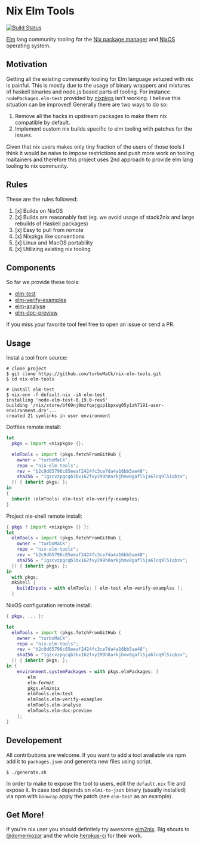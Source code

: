 # Nix Elm Tools

[![Build Status](https://travis-ci.org/turboMaCk/nix-elm-tools.svg?branch=master)](https://travis-ci.org/turboMaCk/nix-elm-tools)

[Elm](https://elm-lang.org/) lang community tooling
for the [Nix package manager](https://nixos.org/nix/) and [NixOS](http://nixos.org)
operating system.

## Motivation

Getting all the existing community tooling for Elm language setuped with nix is painful.
This is mostly due to the usage of binary wrappers and mixtures of
haskell binaries and node.js based parts of tooling. For instance `nodePackages.elm-test`
provided by [nixpkgs](https://github.com/NixOS/nixpkgs)
isn't working. I believe this situation can be improved!
Generally there are two ways to do so:

1. Remove all the hacks in upstream packages to make them nix compatible by default.
2. Implement custom nix builds specific to elm tooling with patches for the issues.

Given that nix users makes only tiny fraction of the users of those tools I think
it would be naive to impose restrictions and push more work on tooling maitainers
and therefore this project uses 2nd approach to provide elm lang tooling to nix community.

## Rules

These are the rules followed:

1. [x] Builds on NixOS
2. [x] Builds are reasonably fast (eg. we avoid usage of stack2nix and large rebuilds of Haskell packages)
3. [x] Easy to pull from remote
4. [x] Nixpkgs like conventions
5. [x] Linux and MacOS portability
6. [x] Utilizing existing nix tooling

## Components

So far we provide these tools:

- [elm-test](https://github.com/rtfeldman/node-test-runner)
- [elm-verify-examples](https://github.com/stoeffel/elm-verify-examples)
- [elm-analyse](https://github.com/stil4m/elm-analyse)
- [elm-doc-preview](https://github.com/dmy/elm-doc-preview)

If you miss your favorite tool feel free to open an issue or send a PR.

## Usage

Instal a tool from source:

```shell
# clone project
$ git clone https://github.com/turboMaCk/nix-elm-tools.git
$ cd nix-elm-tools

# install elm-test
$ nix-env -f default.nix -iA elm-test
installing 'node-elm-test-0.19.0-rev6'
building '/nix/store/bf69nj0mzfqajgip1bpxwg05y1zh7191-user-environment.drv'...
created 21 symlinks in user environment
```

Dotfiles remote install:

```nix
let
  pkgs = import <nixpkgs> {};

  elmTools = import (pkgs.fetchFromGitHub {
    owner = "turboMaCk";
    repo = "nix-elm-tools";
    rev = "b2c9d05796c85eeaf2424fc3ce7da4a16bb5ae48";
    sha256 = "1gzcvzpgcqb3bx162fxy299h8arkjhmv8gafl5ja6lnq9l5iqbzv";
  }) { inherit pkgs; };
in
{
  inherit (elmTools) elm-test elm-verify-examples;
}
```

Project nix-shell remote install:

```nix
{ pkgs ? import <nixpkgs> {} }:
let
  elmTools = import (pkgs.fetchFromGitHub {
    owner = "turboMaCk";
    repo = "nix-elm-tools";
    rev = "b2c9d05796c85eeaf2424fc3ce7da4a16bb5ae48";
    sha256 = "1gzcvzpgcqb3bx162fxy299h8arkjhmv8gafl5ja6lnq9l5iqbzv";
  }) { inherit pkgs; };
in
  with pkgs;
  mkShell {
    buildInputs = with elmTools; [ elm-test elm-verify-examples ];
  }
```

NixOS configuration remote install:

```nix
{ pkgs, ... }:

let
  elmTools = import (pkgs.fetchFromGitHub {
    owner = "turboMaCk";
    repo = "nix-elm-tools";
    rev = "b2c9d05796c85eeaf2424fc3ce7da4a16bb5ae48";
    sha256 = "1gzcvzpgcqb3bx162fxy299h8arkjhmv8gafl5ja6lnq9l5iqbzv";
  }) { inherit pkgs; };
in {
    environment.systemPackages = with pkgs.elmPackages; [
        elm
        elm-format
        pkgs.elm2nix
        elmTools.elm-test
        elmTools.elm-verify-examples
        elmTools.elm-analyse
        elmTools.elm-doc-preview
    ];
}
```

## Developement

All contributions are welcome. If you want to add a tool available via npm
add it to `packages.json` and genereta new files using script.

```
$ ./generate.sh
```

In order to make to expose the tool to users,
edit the `default.nix` file and expose it.
In case tool depends on `elmi-to-json` binary (usually installed)
via npm with `binwrap` apply the patch (see `elm-test` as an example).

## Get More!

If you're nix user you should definitely try awesome [elm2nix](https://github.com/hercules-ci/elm2nix).
Big shouts to [@domenkozar](https://github.com/hercules-ci/elm2nix/commits?author=domenkozar)
and the whole [herokus-ci](https://hercules-ci.com/) for their work.
